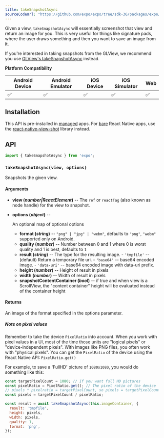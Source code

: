 ```yaml
---
title: takeSnapshotAsync
sourceCodeUrl: "https://github.com/expo/expo/tree/sdk-36/packages/expo/src/takeSnapshotAsync"
---
```


Given a view, `takeSnapshotAsync` will essentially screenshot that view and return an image for you. This is very useful for things like signature pads, where the user draws something and then you want to save an image from it.

If you're interested in taking snapshots from the GLView, we recommend you use [GLView's takeSnapshotAsync](../gl-view/#takesnapshotasync) instead.

**Platform Compatibility**

| Android Device | Android Emulator | iOS Device | iOS Simulator |  Web  |
| ------ | ---------- | ------ | ------ | ------ |
| ✅     |  ✅     | ✅     | ✅     | ✅    |

## Installation

This API is pre-installed in [managed](../../introduction/managed-vs-bare/#managed-workflow) apps. For [bare](../../introduction/managed-vs-bare/#bare-workflow) React Native apps, use the [react-native-view-shot](https://github.com/gre/react-native-view-shot) library instead.

## API

```js
import { takeSnapshotAsync } from 'expo';
```

### `takeSnapshotAsync(view, options)`

Snapshots the given view.

#### Arguments

- **view (_number|ReactElement_)** -- The `ref` or `reactTag` (also known as node handle) for the view to snapshot.
- **options (_object_)** --

  An optional map of optional options

  - **format (_string_)** -- `"png" | "jpg" | "webm"`, defaults to `"png"`, `"webm"` supported only on Android.
  - **quality (_number_)** -- Number between 0 and 1 where 0 is worst quality and 1 is best, defaults to `1`
  - **result (_string_)** -- The type for the resulting image.
    \- `'tmpfile'` -- (default) Return a temporary file uri.
    \- `'base64'` -- base64 encoded image.
    \- `'data-uri'` -- base64 encoded image with data-uri prefix.
  - **height (_number_)** -- Height of result in pixels
  - **width (_number_)** -- Width of result in pixels
  - **snapshotContentContainer (_bool_)** -- if true and when view is a ScrollView, the "content container" height will be evaluated instead of the container height

#### Returns

An image of the format specified in the options parameter.

##### Note on pixel values

Remember to take the device `PixelRatio` into account. When you work with pixel values in a UI, most of the time those units are "logical pixels" or "device-independent pixels". With images like PNG files, you often work with "physical pixels". You can get the `PixelRatio` of the device using the React Native API: `PixelRatio.get()`

For example, to save a 'FullHD' picture of `1080x1080`, you would do something like this:

```js
const targetPixelCount = 1080; // If you want full HD pictures
const pixelRatio = PixelRatio.get(); // The pixel ratio of the device
// pixels * pixelratio = targetPixelCount, so pixels = targetPixelCount / pixelRatio
const pixels = targetPixelCount / pixelRatio;

const result = await takeSnapshotAsync(this.imageContainer, {
  result: 'tmpfile',
  height: pixels,
  width: pixels,
  quality: 1,
  format: 'png',
});
```
